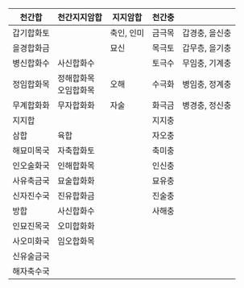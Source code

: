 
| 천간합   | 천간지지암합          | 지지암합   | 천간충 |          |
|-------|-----------------|--------|-----|----------|
| 갑기합화토 |                 | 축인, 인미 | 금극목 | 갑경충, 을신충 |
| 을경합화금 |                 | 묘신     | 목극토 | 갑무층, 을기충 |
| 병신합화수 | 사신합화수           |        | 토극수 | 무임충, 기계충 |
| 정임합화목 | 정해합화목<br/>오임합화목 | 오해     | 수극화 | 병임충, 정계충 |
| 무계합화화 | 무자합화화           | 자술     | 화극금 | 병경충, 정신충 |
| 지지합   |                 |        | 지지충 |          |
| 삼합    | 육합              |        | 자오충 |          |
| 해묘미목국 | 자축합화토           |        | 축미충 |          |
| 인오술화국 | 인해합화목           |        | 인신충 |          |
| 사유축금국 | 묘술합화화           |        | 묘유충 |          |
| 신자진수국 | 진유합화금           |        | 진술충 |          |
| 방합    | 사신합화수           |        | 사해충 |          |
| 인묘진목국 | 오미합화화           |        |     |          |
| 사오미화국 | 임오합화목           |        |     |          |
| 신유술금국 |                 |        |     |          |
| 해자축수국 | |





